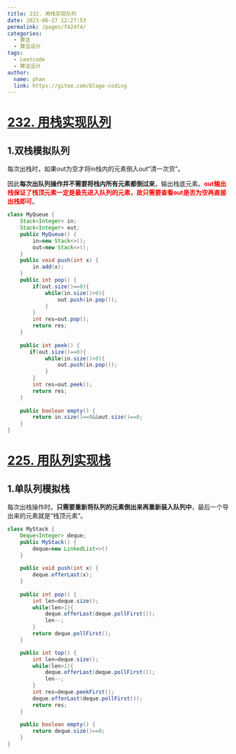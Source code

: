 ```yaml
---
title: 232. 用栈实现队列
date: 2023-06-27 12:27:53
permalink: /pages/f424f4/
categories:
  - 算法
  - 算法设计
tags:
  - Leetcode
  - 算法设计
author: 
  name: phan
  link: https://gitee.com/blage-coding
---
```

# [232. 用栈实现队列](https://leetcode.cn/problems/implement-queue-using-stacks/)

## 1.双栈模拟队列

每次出栈时，如果out为空才将in栈内的元素倒入out“清一次货”。

因此**每次出队列操作并不需要将栈内所有元素都倒过来**，输出栈底元素。<font color="red">**out输出栈保证了栈顶元素一定是最先进入队列的元素，故只需要查看out是否为空再直接出栈即可**</font>。

```java
class MyQueue {
    Stack<Integer> in;
    Stack<Integer> out;
    public MyQueue() {
        in=new Stack<>();
        out=new Stack<>();
    }
    public void push(int x) {
        in.add(x);
    }
    public int pop() {
        if(out.size()==0){
            while(in.size()>0){
                out.push(in.pop());
            }
        }
        int res=out.pop();
        return res;
    }
    
    public int peek() {
       if(out.size()==0){
            while(in.size()>0){
                out.push(in.pop());
            }
        }
        int res=out.peek();
        return res;
    }
    
    public boolean empty() {
        return in.size()==0&&out.size()==0;
    }
}
```

# [225. 用队列实现栈](https://leetcode.cn/problems/implement-stack-using-queues/)

## 1.单队列模拟栈

每次出栈操作时。**只需要重新将队列的元素倒出来再重新装入队列中**，最后一个导出来的元素就是“栈顶元素”。

```java
class MyStack {
    Deque<Integer> deque;
    public MyStack() {
        deque=new LinkedList<>()
    }
    
    public void push(int x) {
        deque.offerLast(x);
    }
    
    public int pop() {
        int len=deque.size();
        while(len>1){
            deque.offerLast(deque.pollFirst());
            len--;
        }
        return deque.pollFirst();
    }

    public int top() {
        int len=deque.size();
        while(len>1){
            deque.offerLast(deque.pollFirst());
            len--;
        }
        int res=deque.peekFirst();
        deque.offerLast(deque.pollFirst());
        return res;
    }
    
    public boolean empty() {
        return deque.size()==0;
    }
}
```


